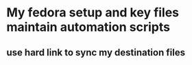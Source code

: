 # My fedora setup and key files maintain automation scripts
## use hard link to sync my destination files
